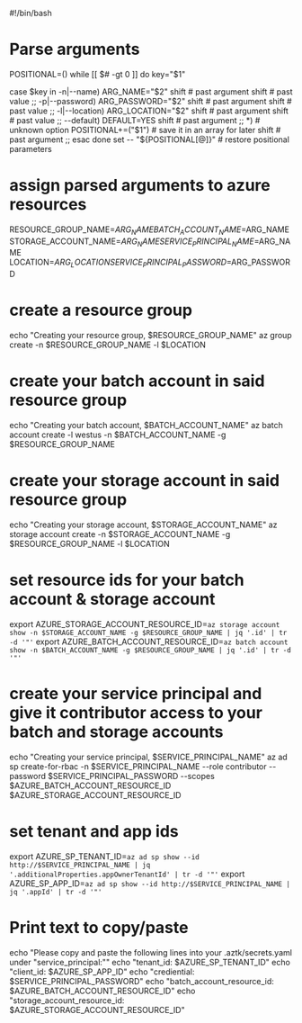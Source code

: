 #!/bin/bash

# Parse arguments
POSITIONAL=()
while [[ $# -gt 0 ]]
do
key="$1"

case $key in
    -n|--name)
    ARG_NAME="$2"
    shift # past argument
    shift # past value
    ;;
    -p|--password)
    ARG_PASSWORD="$2"
    shift # past argument
    shift # past value
    ;;
    -l|--location)
    ARG_LOCATION="$2"
    shift # past argument
    shift # past value
    ;;
    --default)
    DEFAULT=YES
    shift # past argument
    ;;
    *)    # unknown option
    POSITIONAL+=("$1") # save it in an array for later
    shift # past argument
    ;;
esac
done
set -- "${POSITIONAL[@]}" # restore positional parameters

# assign parsed arguments to azure resources
RESOURCE_GROUP_NAME=$ARG_NAME
BATCH_ACCOUNT_NAME=$ARG_NAME
STORAGE_ACCOUNT_NAME=$ARG_NAME
SERVICE_PRINCIPAL_NAME=$ARG_NAME
LOCATION=$ARG_LOCATION
SERVICE_PRINCIPAL_PASSWORD=$ARG_PASSWORD

# create a resource group
echo "Creating your resource group, $RESOURCE_GROUP_NAME"
az group create -n $RESOURCE_GROUP_NAME -l $LOCATION

# create your batch account in said resource group
echo "Creating your batch account, $BATCH_ACCOUNT_NAME"
az batch account create -l westus -n $BATCH_ACCOUNT_NAME -g $RESOURCE_GROUP_NAME

# create your storage account in said resource group
echo "Creating your storage account, $STORAGE_ACCOUNT_NAME"
az storage account create -n $STORAGE_ACCOUNT_NAME -g $RESOURCE_GROUP_NAME -l $LOCATION

# set resource ids for your batch account & storage account
export AZURE_STORAGE_ACCOUNT_RESOURCE_ID=`az storage account show -n $STORAGE_ACCOUNT_NAME -g $RESOURCE_GROUP_NAME | jq '.id' | tr -d '"'`
export AZURE_BATCH_ACCOUNT_RESOURCE_ID=`az batch account show -n $BATCH_ACCOUNT_NAME -g $RESOURCE_GROUP_NAME | jq '.id' | tr -d '"'`

# create your service principal and give it contributor access to your batch and storage accounts
echo "Creating your service principal, $SERVICE_PRINCIPAL_NAME"
az ad sp create-for-rbac -n $SERVICE_PRINCIPAL_NAME --role contributor --password $SERVICE_PRINCIPAL_PASSWORD --scopes $AZURE_BATCH_ACCOUNT_RESOURCE_ID $AZURE_STORAGE_ACCOUNT_RESOURCE_ID

# set tenant and app ids
export AZURE_SP_TENANT_ID=`az ad sp show --id http://$SERVICE_PRINCIPAL_NAME | jq '.additionalProperties.appOwnerTenantId' | tr -d '"'`
export AZURE_SP_APP_ID=`az ad sp show --id http://$SERVICE_PRINCIPAL_NAME | jq '.appId' | tr -d '"'`

# Print text to copy/paste 
echo "Please copy and paste the following lines into your .aztk/secrets.yaml under "service_principal:""
echo "tenant_id: $AZURE_SP_TENANT_ID"
echo "client_id: $AZURE_SP_APP_ID"
echo "crediential: $SERVICE_PRINCIPAL_PASSWORD"
echo "batch_account_resource_id: $AZURE_BATCH_ACCOUNT_RESOURCE_ID"
echo "storage_account_resource_id: $AZURE_STORAGE_ACCOUNT_RESOURCE_ID"
